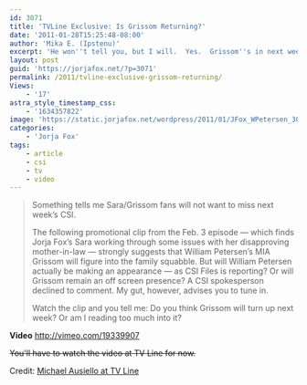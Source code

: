 ```yaml
---
id: 3071
title: 'TVLine Exclusive: Is Grissom Returning?'
date: '2011-01-28T15:25:48-08:00'
author: 'Mika E. (Ipstenu)'
excerpt: 'He won''t tell you, but I will.  Yes.  Grissom''s in next week''s episode of CSI.  Here''s more info and more video!'
layout: post
guid: 'https://jorjafox.net/?p=3071'
permalink: /2011/tvline-exclusive-grissom-returning/
Views:
    - '17'
astra_style_timestamp_css:
    - '1634357822'
image: 'https://static.jorjafox.net/wordpress/2011/01/JFox_WPetersen_300.jpg'
categories:
    - 'Jorja Fox'
tags:
    - article
    - csi
    - tv
    - video
---
```


<blockquote>Something tells me Sara/Grissom fans will not want to miss next week’s CSI.

The following promotional clip from the Feb. 3 episode — which finds Jorja Fox’s Sara working through some issues with her disapproving mother-in-law — strongly suggests that William Petersen’s MIA Grissom will figure into the family squabble.
But will William Petersen actually be making an appearance — as CSI Files is reporting? Or will Grissom remain an off screen presence? A CSI spokesperson declined to comment. My gut, however, advises you to tune in.

Watch the clip and you tell me: Do you think Grissom will turn up next week? Or am I reading too much into it?</blockquote>

**Video**
http://vimeo.com/19339907

<del datetime="2011-01-30T01:18:43+00:00">You'll have to watch the video at TV Line for now.</del>

Credit: <a href="http://www.tvline.com/2011/01/exclusive-csi-video-is-grissom-returning/">Michael Ausiello at TV Line</a>
